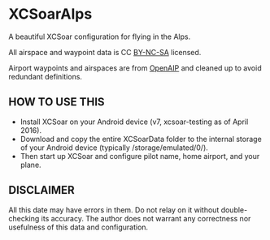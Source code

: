# XCSoarAlps
A beautiful XCSoar configuration for flying in the Alps.

All airspace and waypoint data is CC [BY-NC-SA](http://creativecommons.org/licenses/by-nc-sa/3.0/) licensed.

Airport waypoints and airspaces are from [OpenAIP](http://www.openaip.net) and cleaned up to avoid redundant definitions.


HOW TO USE THIS
---------------
- Install XCSoar on your Android device (v7, xcsoar-testing as of April 2016).
- Download and copy the entire XCSoarData folder to the internal storage of your Android device (typically /storage/emulated/0/).
- Then start up XCSoar and configure pilot name, home airport, and your plane.


DISCLAIMER
----------
All this date may have errors in them. Do not relay on it without double-checking its accuracy. The author does not warrant any correctness nor usefulness of this data and configuration.
